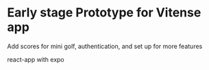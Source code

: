 # Early stage Prototype for Vitense app 

Add scores for mini golf, authentication, and set up for more features

react-app with expo
